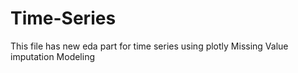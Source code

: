 # Time-Series

This file has new eda part for time series using plotly
Missing Value imputation
Modeling
